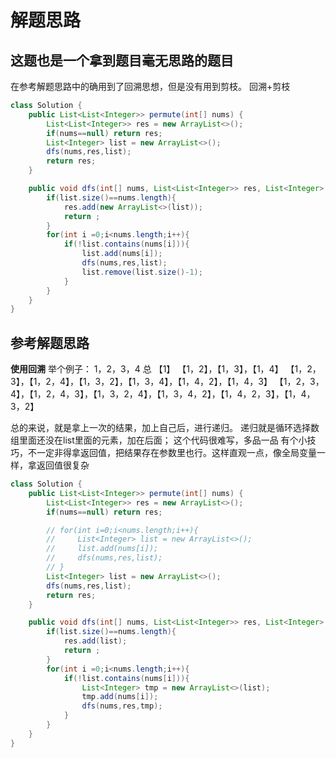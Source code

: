 # 解题思路

## 这题也是一个拿到题目毫无思路的题目
在参考解题思路中的确用到了回溯思想，但是没有用到剪枝。
回溯+剪枝
```java
class Solution {
    public List<List<Integer>> permute(int[] nums) {
        List<List<Integer>> res = new ArrayList<>();
        if(nums==null) return res;
        List<Integer> list = new ArrayList<>();
        dfs(nums,res,list);
        return res;
    }

    public void dfs(int[] nums, List<List<Integer>> res, List<Integer> list){
        if(list.size()==nums.length){
            res.add(new ArrayList<>(list));
            return ;
        }
        for(int i =0;i<nums.length;i++){
            if(!list.contains(nums[i])){
                list.add(nums[i]);
                dfs(nums,res,list);
                list.remove(list.size()-1);
            }
        }
    }
}
```


## 参考解题思路
**使用回溯**
举个例子：
1，2，3，4 总
                                    【1】
                            【1，2】，【1，3】，【1，4】
        【1，2，3】，【1，2，4】，【1，3，2】，【1，3，4】，【1，4，2】，【1，4，3】
【1，2，3，4】，【1，2，4，3】，【1，3，2，4】，【1，3，4，2】，【1，4，2，3】，【1，4，3，2】

总的来说，就是拿上一次的结果，加上自己后，进行递归。
递归就是循环选择数组里面还没在list里面的元素，加在后面；
这个代码很难写，多品一品
有个小技巧，不一定非得拿返回值，把结果存在参数里也行。这样直观一点，像全局变量一样，拿返回值很复杂

```java
class Solution {
    public List<List<Integer>> permute(int[] nums) {
        List<List<Integer>> res = new ArrayList<>();
        if(nums==null) return res;

        // for(int i=0;i<nums.length;i++){
        //     List<Integer> list = new ArrayList<>();
        //     list.add(nums[i]);
        //     dfs(nums,res,list);
        // }
        List<Integer> list = new ArrayList<>();
        dfs(nums,res,list);
        return res;
    }

    public void dfs(int[] nums, List<List<Integer>> res, List<Integer> list){
        if(list.size()==nums.length){
            res.add(list);
            return ;
        }
        for(int i =0;i<nums.length;i++){
            if(!list.contains(nums[i])){
                List<Integer> tmp = new ArrayList<>(list);
                tmp.add(nums[i]);
                dfs(nums,res,tmp);
            }
        }
    }
}
```